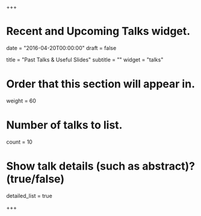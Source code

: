 +++
# Recent and Upcoming Talks widget.

date = "2016-04-20T00:00:00"
draft = false

title = "Past Talks & Useful Slides"
subtitle = ""
widget = "talks"

# Order that this section will appear in.
weight = 60

# Number of talks to list.
count = 10

# Show talk details (such as abstract)? (true/false)
detailed_list = true

+++

